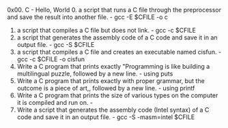 0x00. C - Hello, World
0. a script that runs a C file through the preprocessor and save the result into another file. - gcc -E $CFILE -o c
1. a script that compiles a C file but does not link. - gcc -c $CFILE
2. a script that generates the assembly code of a C code and save it in an output file. - gcc -S $CFILE
3. a script that compiles a C file and creates an executable named cisfun. - gcc -c $CFILE -o cisfun
4. Write a C program that prints exactly "Programming is like building a multilingual puzzle, followed by a new line. - using puts
5. Write a C program that prints exactly with proper grammar, but the outcome is a piece of art,, followed by a new line. - using printf
6. Write a C program that prints the size of various types on the computer it is compiled and run on. - 
8. Write a script that generates the assembly code (Intel syntax) of a C code and save it in an output file. - gcc -S -masm=intel $CFILE
